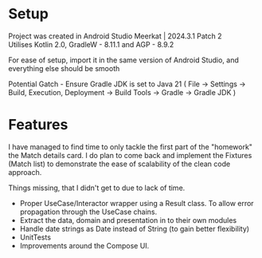 
# Setup

Project was created in Android Studio Meerkat | 2024.3.1 Patch 2  
Utilises Kotlin 2.0, GradleW - 8.11.1 and AGP - 8.9.2

For ease of setup, import it in the same version of Android Studio, and everything else should be smooth

Potential Gatch - Ensure Gradle JDK is set to Java 21 ( File -> Settings -> Build, Execution, Deployment -> Build Tools -> Gradle -> Gradle JDK )

# Features

I have managed to find time to only tackle the first part of the "homework" the Match details card. I do plan to come back and implement the Fixtures (Match list) to demonstrate the ease of scalability of the clean code approach.

Things missing, that I didn't get to due to lack of time.
* Proper UseCase/Interactor wrapper using a Result class. To allow error propagation through the UseCase chains.
* Extract the data, domain and presentation in to their own modules
* Handle date strings as Date instead of String (to gain better flexibility)
* UnitTests
* Improvements around the Compose UI.